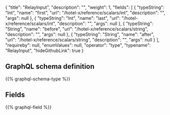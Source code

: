 {
  "title": "RelayInput",
  "description": "",
  "weight": 1,
  "fields": [
    {
      "typeString": "Int",
      "name": "first",
      "url": "/hotel-x/reference/scalars/int",
      "description": "",
      "args": null
    },
    {
      "typeString": "Int",
      "name": "last",
      "url": "/hotel-x/reference/scalars/int",
      "description": "",
      "args": null
    },
    {
      "typeString": "String",
      "name": "before",
      "url": "/hotel-x/reference/scalars/string",
      "description": "",
      "args": null
    },
    {
      "typeString": "String",
      "name": "after",
      "url": "/hotel-x/reference/scalars/string",
      "description": "",
      "args": null
    }
  ],
  "requireby": null,
  "enumValues": null,
  "operator": "type",
  "typename": "RelayInput",
  "hideGithubLink": true
}
## GraphQL schema definition

{{% graphql-schema-type %}}

## Fields

{{% graphql-field %}}
